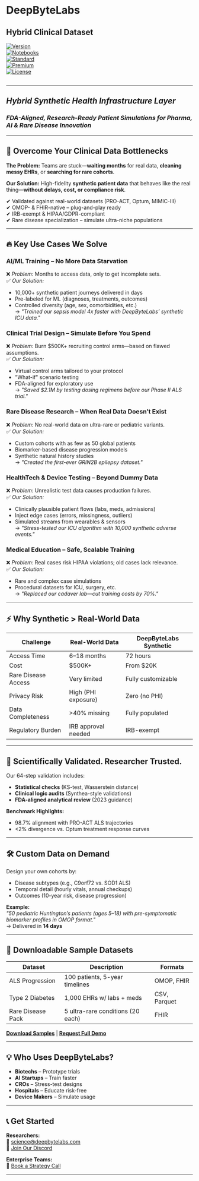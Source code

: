 ```markdown
```
# DeepByteLabs  
## Hybrid Clinical Dataset  

[![Version](https://img.shields.io/badge/DATA_VERSION-3.2.5-blue?style=for-the-badge&logo=open-data)]({V})  
[![Notebooks](https://img.shields.io/badge/JUPYTER_NOTEBOOKS-EXPLORE-green?style=for-the-badge&logo=jupyter)]({J})  
[![Standard](https://img.shields.io/badge/STANDARD_TRIALSET-ACCESS-red?style=for-the-badge&logo=testrail)]({S})  
[![Premium](https://img.shields.io/badge/PREMIUM_TRIALSET-UNLOCK-gold?style=for-the-badge&logo=starship)]({P})  
[![License](https://img.shields.io/badge/DATA_LICENSE-VIEW-lightgrey?style=for-the-badge&logo=creativecommons)]({L})  

```
```
---
## *Hybrid Synthetic Health Infrastructure Layer* 
### *FDA-Aligned, Research-Ready Patient Simulations for Pharma, AI & Rare Disease Innovation*

---

## 🚀 **Overcome Your Clinical Data Bottlenecks**  
**The Problem:** Teams are stuck—**waiting months** for real data, **cleaning messy EHRs**, or **searching for rare cohorts**.  

**Our Solution:** High-fidelity **synthetic patient data** that behaves like the real thing—**without delays, cost, or compliance risk**.

✔ Validated against real-world datasets (PRO-ACT, Optum, MIMIC-III)  
✔ OMOP- & FHIR-native – plug-and-play ready  
✔ IRB-exempt & HIPAA/GDPR-compliant  
✔ Rare disease specialization – simulate ultra-niche populations  

---

## 🔥 **Key Use Cases We Solve**

### **AI/ML Training – No More Data Starvation**  
❌ *Problem:* Months to access data, only to get incomplete sets.  
✅ *Our Solution:*  
- 10,000+ synthetic patient journeys delivered in days  
- Pre-labeled for ML (diagnoses, treatments, outcomes)  
- Controlled diversity (age, sex, comorbidities, etc.)  
→ *"Trained our sepsis model 4x faster with DeepByteLabs’ synthetic ICU data."*

### **Clinical Trial Design – Simulate Before You Spend**  
❌ *Problem:* Burn $500K+ recruiting control arms—based on flawed assumptions.  
✅ *Our Solution:*  
- Virtual control arms tailored to your protocol  
- "What-if" scenario testing  
- FDA-aligned for exploratory use  
→ *"Saved $2.1M by testing dosing regimens before our Phase II ALS trial."*

### **Rare Disease Research – When Real Data Doesn’t Exist**  
❌ *Problem:* No real-world data on ultra-rare or pediatric variants.  
✅ *Our Solution:*  
- Custom cohorts with as few as 50 global patients  
- Biomarker-based disease progression models  
- Synthetic natural history studies  
→ *"Created the first-ever GRIN2B epilepsy dataset."*

### **HealthTech & Device Testing – Beyond Dummy Data**  
❌ *Problem:* Unrealistic test data causes production failures.  
✅ *Our Solution:*  
- Clinically plausible patient flows (labs, meds, admissions)  
- Inject edge cases (errors, missingness, outliers)  
- Simulated streams from wearables & sensors  
→ *"Stress-tested our ICU algorithm with 10,000 synthetic adverse events."*

### **Medical Education – Safe, Scalable Training**  
❌ *Problem:* Real cases risk HIPAA violations; old cases lack relevance.  
✅ *Our Solution:*  
- Rare and complex case simulations  
- Procedural datasets for ICU, surgery, etc.  
→ *"Replaced our cadaver lab—cut training costs by 70%."*

---

## ⚡ **Why Synthetic > Real-World Data**  

| **Challenge**         | **Real-World Data** | **DeepByteLabs Synthetic** |
|----------------------|---------------------|-----------------------------|
| Access Time          | 6–18 months         | 72 hours                    |
| Cost                 | $500K+              | From $20K                   |
| Rare Disease Access  | Very limited        | Fully customizable          |
| Privacy Risk         | High (PHI exposure) | Zero (no PHI)               |
| Data Completeness    | >40% missing        | Fully populated             |
| Regulatory Burden    | IRB approval needed | IRB-exempt                  |

---

## 🔬 **Scientifically Validated. Researcher Trusted.**  

Our 64-step validation includes:  
- **Statistical checks** (KS-test, Wasserstein distance)  
- **Clinical logic audits** (Synthea-style validations)  
- **FDA-aligned analytical review** (2023 guidance)

**Benchmark Highlights:**  
- 98.7% alignment with PRO-ACT ALS trajectories  
- <2% divergence vs. Optum treatment response curves  

---

## 🛠️ **Custom Data on Demand**  
Design your own cohorts by:  
- Disease subtypes (e.g., C9orf72 vs. SOD1 ALS)  
- Temporal detail (hourly vitals, annual checkups)  
- Outcomes (10-year risk, disease progression)

**Example:**  
*"50 pediatric Huntington’s patients (ages 5–18) with pre-symptomatic biomarker profiles in OMOP format."*  
→ Delivered in **14 days**  

---

## 📂 **Downloadable Sample Datasets**  

| **Dataset**           | **Description**                   | **Formats**       |
|----------------------|-----------------------------------|-------------------|
| ALS Progression      | 100 patients, 5-year timelines     | OMOP, FHIR        |
| Type 2 Diabetes      | 1,000 EHRs w/ labs + meds          | CSV, Parquet      |
| Rare Disease Pack    | 5 ultra-rare conditions (20 each)  | FHIR              |

**[Download Samples](https://github.com/deepbytelabs/samples)** | **[Request Full Demo](https://calendly.com/deepbytelabs/30min)**

---

## 💡 **Who Uses DeepByteLabs?**  
- **Biotechs** – Prototype trials  
- **AI Startups** – Train faster  
- **CROs** – Stress-test designs  
- **Hospitals** – Educate risk-free  
- **Device Makers** – Simulate usage  

---

## 📞 **Get Started**  
**Researchers:**  
📧 science@deepbytelabs.com  
💬 [Join Our Discord](https://discord.gg/xxx)  

**Enterprise Teams:**  
📅 [Book a Strategy Call](https://calendly.com/deepbytelabs/enterprise)

---



